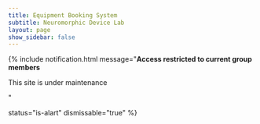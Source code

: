 ```yaml
---
title: Equipment Booking System
subtitle: Neuromorphic Device Lab
layout: page
show_sidebar: false
---
```


{% include notification.html
message="**Access restricted to current group members**

This site is under maintenance

"

status="is-alart"
dismissable="true" %}


<script src="//widget.simplybook.asia/v2/widget/widget.js"></script>
<script>var widget = new SimplybookWidget({"widget_type":"iframe","url":"https:\/\/ndlntu.simplybook.asia","theme":"default","theme_settings":{"timeline_hide_unavailable":"1","hide_past_days":"0","timeline_show_end_time":"0","timeline_modern_display":"as_slots","sb_base_color":"#2430de","display_item_mode":"list","booking_nav_bg_color":"#c5d2eb","body_bg_color":"#f7f7f7","sb_review_image":"","dark_font_color":"#494949","light_font_color":"#ffffff","btn_color_1":"#5e7da7","sb_company_label_color":"#ffffff","hide_img_mode":"0","show_sidebar":"1","sb_busy":"#dad2ce","sb_available":"#d3e0f1"},"timeline":"flexible_provider","datepicker":"top_calendar","is_rtl":false,"app_config":{"allow_switch_to_ada":0,"predefined":[]}});</script>